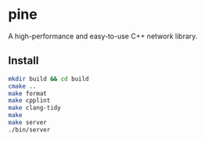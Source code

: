 # pine
A high-performance and easy-to-use C++ network library. 

## Install
```bash
mkdir build && cd build
cmake ..
make format
make cpplint
make clang-tidy
make
make server
./bin/server
```
